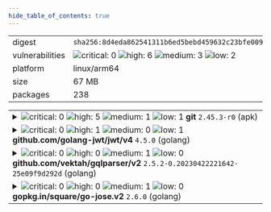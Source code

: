 ```yaml
---
hide_table_of_contents: true
---
```


<table>
<tr><td>digest</td><td><code>sha256:8d4eda862541311b6ed5bebd459632c23bfe0094164a08edb9ef7159bd9ee05c</code></td><tr><tr><td>vulnerabilities</td><td><img alt="critical: 0" src="https://img.shields.io/badge/critical-0-lightgrey"/> <img alt="high: 6" src="https://img.shields.io/badge/high-6-e25d68"/> <img alt="medium: 3" src="https://img.shields.io/badge/medium-3-fbb552"/> <img alt="low: 2" src="https://img.shields.io/badge/low-2-fce1a9"/> <!-- unspecified: 0 --></td></tr>
<tr><td>platform</td><td>linux/arm64</td></tr>
<tr><td>size</td><td>67 MB</td></tr>
<tr><td>packages</td><td>238</td></tr>
</table>
</details></table>
</details>

<table>
<tr><td valign="top">
<details><summary><img alt="critical: 0" src="https://img.shields.io/badge/C-0-lightgrey"/> <img alt="high: 5" src="https://img.shields.io/badge/H-5-e25d68"/> <img alt="medium: 1" src="https://img.shields.io/badge/M-1-fbb552"/> <img alt="low: 1" src="https://img.shields.io/badge/L-1-fce1a9"/> <!-- unspecified: 0 --><strong>git</strong> <code>2.45.3-r0</code> (apk)</summary>

<small><code>pkg:apk/alpine/git@2.45.3-r0?arch=aarch64&distro=alpine-3.20.6</code></small><br/>

```dockerfile
# api-server.Dockerfile (34:34)
RUN apk --no-cache add ca-certificates libssl3 git
```

<br/>

<a href="https://scout.docker.com/v/CVE-2025-48385?s=alpine&n=git&ns=alpine&t=apk&osn=alpine&osv=3.20&vr=%3C2.45.4-r0"><img alt="high : CVE--2025--48385" src="https://img.shields.io/badge/CVE--2025--48385-lightgrey?label=high%20&labelColor=e25d68"/></a> 

<table>
<tr><td>Affected range</td><td><code>&lt;2.45.4-r0</code></td></tr>
<tr><td>Fixed version</td><td><code>2.45.4-r0</code></td></tr>
<tr><td>EPSS Score</td><td><code>0.102%</code></td></tr>
<tr><td>EPSS Percentile</td><td><code>29th percentile</code></td></tr>
</table>

<details><summary>Description</summary>
<blockquote>



</blockquote>
</details>

<a href="https://scout.docker.com/v/CVE-2025-46334?s=alpine&n=git&ns=alpine&t=apk&osn=alpine&osv=3.20&vr=%3C2.45.4-r0"><img alt="high : CVE--2025--46334" src="https://img.shields.io/badge/CVE--2025--46334-lightgrey?label=high%20&labelColor=e25d68"/></a> 

<table>
<tr><td>Affected range</td><td><code>&lt;2.45.4-r0</code></td></tr>
<tr><td>Fixed version</td><td><code>2.45.4-r0</code></td></tr>
<tr><td>EPSS Score</td><td><code>0.021%</code></td></tr>
<tr><td>EPSS Percentile</td><td><code>4th percentile</code></td></tr>
</table>

<details><summary>Description</summary>
<blockquote>



</blockquote>
</details>

<a href="https://scout.docker.com/v/CVE-2025-27614?s=alpine&n=git&ns=alpine&t=apk&osn=alpine&osv=3.20&vr=%3C2.45.4-r0"><img alt="high : CVE--2025--27614" src="https://img.shields.io/badge/CVE--2025--27614-lightgrey?label=high%20&labelColor=e25d68"/></a> 

<table>
<tr><td>Affected range</td><td><code>&lt;2.45.4-r0</code></td></tr>
<tr><td>Fixed version</td><td><code>2.45.4-r0</code></td></tr>
<tr><td>EPSS Score</td><td><code>0.022%</code></td></tr>
<tr><td>EPSS Percentile</td><td><code>4th percentile</code></td></tr>
</table>

<details><summary>Description</summary>
<blockquote>



</blockquote>
</details>

<a href="https://scout.docker.com/v/CVE-2025-46835?s=alpine&n=git&ns=alpine&t=apk&osn=alpine&osv=3.20&vr=%3C2.45.4-r0"><img alt="high : CVE--2025--46835" src="https://img.shields.io/badge/CVE--2025--46835-lightgrey?label=high%20&labelColor=e25d68"/></a> 

<table>
<tr><td>Affected range</td><td><code>&lt;2.45.4-r0</code></td></tr>
<tr><td>Fixed version</td><td><code>2.45.4-r0</code></td></tr>
<tr><td>EPSS Score</td><td><code>0.022%</code></td></tr>
<tr><td>EPSS Percentile</td><td><code>4th percentile</code></td></tr>
</table>

<details><summary>Description</summary>
<blockquote>



</blockquote>
</details>

<a href="https://scout.docker.com/v/CVE-2025-48384?s=alpine&n=git&ns=alpine&t=apk&osn=alpine&osv=3.20&vr=%3C2.45.4-r0"><img alt="high : CVE--2025--48384" src="https://img.shields.io/badge/CVE--2025--48384-lightgrey?label=high%20&labelColor=e25d68"/></a> 

<table>
<tr><td>Affected range</td><td><code>&lt;2.45.4-r0</code></td></tr>
<tr><td>Fixed version</td><td><code>2.45.4-r0</code></td></tr>
<tr><td>EPSS Score</td><td><code>0.016%</code></td></tr>
<tr><td>EPSS Percentile</td><td><code>2nd percentile</code></td></tr>
</table>

<details><summary>Description</summary>
<blockquote>



</blockquote>
</details>

<a href="https://scout.docker.com/v/CVE-2025-48386?s=alpine&n=git&ns=alpine&t=apk&osn=alpine&osv=3.20&vr=%3C2.45.4-r0"><img alt="medium : CVE--2025--48386" src="https://img.shields.io/badge/CVE--2025--48386-lightgrey?label=medium%20&labelColor=fbb552"/></a> 

<table>
<tr><td>Affected range</td><td><code>&lt;2.45.4-r0</code></td></tr>
<tr><td>Fixed version</td><td><code>2.45.4-r0</code></td></tr>
<tr><td>EPSS Score</td><td><code>0.014%</code></td></tr>
<tr><td>EPSS Percentile</td><td><code>1st percentile</code></td></tr>
</table>

<details><summary>Description</summary>
<blockquote>



</blockquote>
</details>

<a href="https://scout.docker.com/v/CVE-2025-27613?s=alpine&n=git&ns=alpine&t=apk&osn=alpine&osv=3.20&vr=%3C2.45.4-r0"><img alt="low : CVE--2025--27613" src="https://img.shields.io/badge/CVE--2025--27613-lightgrey?label=low%20&labelColor=fce1a9"/></a> 

<table>
<tr><td>Affected range</td><td><code>&lt;2.45.4-r0</code></td></tr>
<tr><td>Fixed version</td><td><code>2.45.4-r0</code></td></tr>
<tr><td>EPSS Score</td><td><code>0.019%</code></td></tr>
<tr><td>EPSS Percentile</td><td><code>3rd percentile</code></td></tr>
</table>

<details><summary>Description</summary>
<blockquote>



</blockquote>
</details>
</details></td></tr>

<tr><td valign="top">
<details><summary><img alt="critical: 0" src="https://img.shields.io/badge/C-0-lightgrey"/> <img alt="high: 1" src="https://img.shields.io/badge/H-1-e25d68"/> <img alt="medium: 0" src="https://img.shields.io/badge/M-0-lightgrey"/> <img alt="low: 1" src="https://img.shields.io/badge/L-1-fce1a9"/> <!-- unspecified: 0 --><strong>github.com/golang-jwt/jwt/v4</strong> <code>4.5.0</code> (golang)</summary>

<small><code>pkg:golang/github.com/golang-jwt/jwt@4.5.0#v4</code></small><br/>

```dockerfile
# api-server.Dockerfile (36:36)
COPY --from=build /app /bin/app
```

<br/>

<a href="https://scout.docker.com/v/CVE-2025-30204?s=github&n=v4&ns=github.com%2Fgolang-jwt%2Fjwt&t=golang&vr=%3C4.5.2"><img alt="high 8.7: CVE--2025--30204" src="https://img.shields.io/badge/CVE--2025--30204-lightgrey?label=high%208.7&labelColor=e25d68"/></a> <i>Asymmetric Resource Consumption (Amplification)</i>

<table>
<tr><td>Affected range</td><td><code>&lt;4.5.2</code></td></tr>
<tr><td>Fixed version</td><td><code>4.5.2</code></td></tr>
<tr><td>CVSS Score</td><td><code>8.7</code></td></tr>
<tr><td>CVSS Vector</td><td><code>CVSS:4.0/AV:N/AC:L/AT:N/PR:N/UI:N/VC:N/VI:N/VA:H/SC:N/SI:N/SA:N</code></td></tr>
<tr><td>EPSS Score</td><td><code>0.033%</code></td></tr>
<tr><td>EPSS Percentile</td><td><code>8th percentile</code></td></tr>
</table>

<details><summary>Description</summary>
<blockquote>

### Summary

Function [`parse.ParseUnverified`](https://github.com/golang-jwt/jwt/blob/c035977d9e11c351f4c05dfeae193923cbab49ee/parser.go#L138-L139) currently splits (via a call to [strings.Split](https://pkg.go.dev/strings#Split)) its argument (which is untrusted data) on periods.

As a result, in the face of a malicious request whose _Authorization_ header consists of `Bearer ` followed by many period characters, a call to that function incurs allocations to the tune of O(n) bytes (where n stands for the length of the function's argument), with a constant factor of about 16. Relevant weakness: [CWE-405: Asymmetric Resource Consumption (Amplification)](https://cwe.mitre.org/data/definitions/405.html)

### Details

See [`parse.ParseUnverified`](https://github.com/golang-jwt/jwt/blob/c035977d9e11c351f4c05dfeae193923cbab49ee/parser.go#L138-L139) 

### Impact

Excessive memory allocation

</blockquote>
</details>

<a href="https://scout.docker.com/v/CVE-2024-51744?s=github&n=v4&ns=github.com%2Fgolang-jwt%2Fjwt&t=golang&vr=%3C4.5.1"><img alt="low 2.3: CVE--2024--51744" src="https://img.shields.io/badge/CVE--2024--51744-lightgrey?label=low%202.3&labelColor=fce1a9"/></a> <i>Improper Verification of Cryptographic Signature</i>

<table>
<tr><td>Affected range</td><td><code>&lt;4.5.1</code></td></tr>
<tr><td>Fixed version</td><td><code>4.5.1</code></td></tr>
<tr><td>CVSS Score</td><td><code>2.3</code></td></tr>
<tr><td>CVSS Vector</td><td><code>CVSS:4.0/AV:N/AC:L/AT:P/PR:N/UI:P/VC:L/VI:N/VA:N/SC:N/SI:N/SA:N</code></td></tr>
<tr><td>EPSS Score</td><td><code>0.019%</code></td></tr>
<tr><td>EPSS Percentile</td><td><code>3rd percentile</code></td></tr>
</table>

<details><summary>Description</summary>
<blockquote>

### Summary

Unclear documentation of the error behavior in `ParseWithClaims` can lead to situation where users are potentially not checking errors in the way they should be. Especially, if a token is both expired and invalid, the errors returned by `ParseWithClaims` return both error codes. If users only check for the `jwt.ErrTokenExpired ` using `error.Is`, they will ignore the embedded `jwt.ErrTokenSignatureInvalid` and thus potentially accept invalid tokens.

### Fix

We have back-ported the error handling logic from the `v5` branch to the `v4` branch. In this logic, the `ParseWithClaims` function will immediately return in "dangerous" situations (e.g., an invalid signature), limiting the combined errors only to situations where the signature is valid, but further validation failed (e.g., if the signature is valid, but is expired AND has the wrong audience). This fix is part of the 4.5.1 release.

### Workaround 

We are aware that this changes the behaviour of an established function and is not 100 % backwards compatible, so updating to 4.5.1 might break your code. In case you cannot update to 4.5.0, please make sure that you are properly checking for all errors ("dangerous" ones first), so that you are not running in the case detailed above.

```Go
token, err := /* jwt.Parse or similar */
if token.Valid {
	fmt.Println("You look nice today")
} else if errors.Is(err, jwt.ErrTokenMalformed) {
	fmt.Println("That's not even a token")
} else if errors.Is(err, jwt.ErrTokenUnverifiable) {
	fmt.Println("We could not verify this token")
} else if errors.Is(err, jwt.ErrTokenSignatureInvalid) {
	fmt.Println("This token has an invalid signature")
} else if errors.Is(err, jwt.ErrTokenExpired) || errors.Is(err, jwt.ErrTokenNotValidYet) {
	// Token is either expired or not active yet
	fmt.Println("Timing is everything")
} else {
	fmt.Println("Couldn't handle this token:", err)
}
```

</blockquote>
</details>
</details></td></tr>

<tr><td valign="top">
<details><summary><img alt="critical: 0" src="https://img.shields.io/badge/C-0-lightgrey"/> <img alt="high: 0" src="https://img.shields.io/badge/H-0-lightgrey"/> <img alt="medium: 1" src="https://img.shields.io/badge/M-1-fbb552"/> <img alt="low: 0" src="https://img.shields.io/badge/L-0-lightgrey"/> <!-- unspecified: 0 --><strong>github.com/vektah/gqlparser/v2</strong> <code>2.5.2-0.20230422221642-25e09f9d292d</code> (golang)</summary>

<small><code>pkg:golang/github.com/vektah/gqlparser@2.5.2-0.20230422221642-25e09f9d292d#v2</code></small><br/>

```dockerfile
# api-server.Dockerfile (36:36)
COPY --from=build /app /bin/app
```

<br/>

<a href="https://scout.docker.com/v/CVE-2023-49559?s=github&n=v2&ns=github.com%2Fvektah%2Fgqlparser&t=golang&vr=%3C2.5.14"><img alt="medium 5.3: CVE--2023--49559" src="https://img.shields.io/badge/CVE--2023--49559-lightgrey?label=medium%205.3&labelColor=fbb552"/></a> <i>Uncontrolled Resource Consumption</i>

<table>
<tr><td>Affected range</td><td><code>&lt;2.5.14</code></td></tr>
<tr><td>Fixed version</td><td><code>2.5.14</code></td></tr>
<tr><td>CVSS Score</td><td><code>5.3</code></td></tr>
<tr><td>CVSS Vector</td><td><code>CVSS:3.1/AV:N/AC:L/PR:N/UI:N/S:U/C:N/I:N/A:L</code></td></tr>
<tr><td>EPSS Score</td><td><code>0.116%</code></td></tr>
<tr><td>EPSS Percentile</td><td><code>31st percentile</code></td></tr>
</table>

<details><summary>Description</summary>
<blockquote>

An issue in vektah gqlparser open-source-library v.2.5.10 allows a remote attacker to cause a denial of service via a crafted script to the parserDirectives function.

</blockquote>
</details>
</details></td></tr>

<tr><td valign="top">
<details><summary><img alt="critical: 0" src="https://img.shields.io/badge/C-0-lightgrey"/> <img alt="high: 0" src="https://img.shields.io/badge/H-0-lightgrey"/> <img alt="medium: 1" src="https://img.shields.io/badge/M-1-fbb552"/> <img alt="low: 0" src="https://img.shields.io/badge/L-0-lightgrey"/> <!-- unspecified: 0 --><strong>gopkg.in/square/go-jose.v2</strong> <code>2.6.0</code> (golang)</summary>

<small><code>pkg:golang/gopkg.in/square/go-jose.v2@2.6.0</code></small><br/>

```dockerfile
# api-server.Dockerfile (36:36)
COPY --from=build /app /bin/app
```

<br/>

<a href="https://scout.docker.com/v/CVE-2024-28180?s=github&n=go-jose.v2&ns=gopkg.in%2Fsquare&t=golang&vr=%3C%3D2.6.0"><img alt="medium 4.3: CVE--2024--28180" src="https://img.shields.io/badge/CVE--2024--28180-lightgrey?label=medium%204.3&labelColor=fbb552"/></a> <i>Improper Handling of Highly Compressed Data (Data Amplification)</i>

<table>
<tr><td>Affected range</td><td><code>&lt;=2.6.0</code></td></tr>
<tr><td>Fixed version</td><td><strong>Not Fixed</strong></td></tr>
<tr><td>CVSS Score</td><td><code>4.3</code></td></tr>
<tr><td>CVSS Vector</td><td><code>CVSS:3.1/AV:N/AC:L/PR:L/UI:N/S:U/C:N/I:N/A:L</code></td></tr>
<tr><td>EPSS Score</td><td><code>0.254%</code></td></tr>
<tr><td>EPSS Percentile</td><td><code>49th percentile</code></td></tr>
</table>

<details><summary>Description</summary>
<blockquote>

### Impact
An attacker could send a JWE containing compressed data that used large amounts of memory and CPU when decompressed by Decrypt or DecryptMulti. Those functions now return an error if the decompressed data would exceed 250kB or 10x the compressed size (whichever is larger). Thanks to Enze Wang@Alioth and Jianjun Chen@Zhongguancun Lab (@zer0yu and @chenjj) for reporting.

### Patches
The problem is fixed in the following packages and versions:
- github.com/go-jose/go-jose/v4 version 4.0.1
- github.com/go-jose/go-jose/v3 version 3.0.3
- gopkg.in/go-jose/go-jose.v2 version 2.6.3

The problem will not be fixed in the following package because the package is archived:
- gopkg.in/square/go-jose.v2

</blockquote>
</details>
</details></td></tr>
</table>

